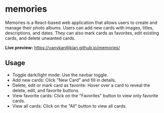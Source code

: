 # memories

Memories is a React-based web application that allows users to create and manage their photo albums. Users can add new cards with images, titles, descriptions, and dates. They can also mark cards as favorites, edit existing cards, and delete unwanted cards.

**Live preview:** https://vanykardjikian.github.io/memories/


## Usage

- Toggle dark/light mode: Use the navbar toggle.
- Add new cards: Click "New Card" and fill in details.
- Delete, edit or mark card as favorite: Hover over a card to reveal the delete, edit, and favorite buttons.
- View favorite cards: Click on the "Favorites" button to view only favorite cards.
- View all cards: Click on the "All" button to view all cards.
